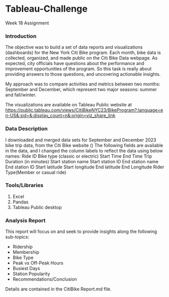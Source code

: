 # Tableau-Challenge
 Week 18 Assignment

### Introduction
The objective was to build a set of data reports and visualizations (dashboards) for the New York Citi Bike program. Each month, bike data is collected, organized, and made public on the Citi Bike Data webpage. As expected, city officials have questions about the performance and improvement opportunities of the program. So this task is really about providing answers to those questions, and uncovering actionable insights.

My approach was to compare activities and metrics between two months: September and December, which represent two major seasons: summer and fall/winter.

The visualizations are available on Tableau Public website at  https://public.tableau.com/views/CitiBikeNYC23/BikeProgram?:language=en-US&:sid=&:display_count=n&:origin=viz_share_link

### Data Description
I downloaded and merged data sets for September and December 2023 bike trip data, from the Citi Bike website ()
The following fields are available in the data, and I changed the column labels to reflect the data using below names:
Ride ID
Bike type (classic or electric)
Start Time
End Time
Trip Duration (in minutes)
Start station name
Start station ID
End station name
End station ID
Start latitude
Start longitude
End latitude
End Longitude
Rider Type(Member or casual ride)

### Tools/Libraries
1. Excel
2. Pandas
3. Tableau Public desktop

### Analysis Report
This report will focus on and seek to provide insights along the following sub-topics:
- Ridership
- Membership
- Bike Type
- Peak vs Off-Peak Hours
- Busiest Days
- Station Popularity
- Recommendations/Conclusion
  
Details are contained in the CitiBike Report.md file.


